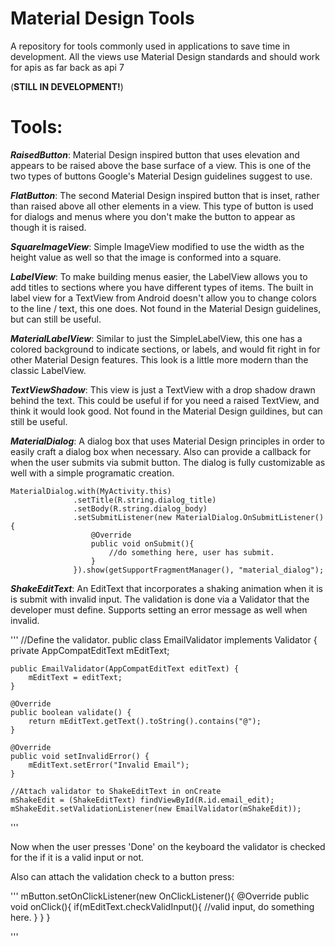 # Material Design Tools
A repository for tools commonly used in applications to save time in development. All the views use Material Design standards and should work for apis as far back as api 7

(**STILL IN DEVELOPMENT!**)

# Tools:
**_RaisedButton_**: Material Design inspired button that uses elevation and appears to be raised above the base surface of a view. This is one of the two types of buttons Google's Material Design guidelines suggest to use. 

**_FlatButton_**: The second Material Design inspired button that is inset, rather than raised above all other elements in a view. This type of button is used for dialogs and menus where you don't make the button to appear as though it is raised.

**_SquareImageView_**: Simple ImageView modified to use the width as the height value as well so that the image is conformed into a square.

**_LabelView_**: To make building menus easier, the LabelView allows you to add titles to sections where you have different types of items. The built in label view for a TextView from Android doesn't allow you to change colors to the line / text, this one does. Not found in the Material Design guidelines, but can still be useful.

**_MaterialLabelView_**: Similar to just the SimpleLabelView, this one has a colored background to indicate sections, or labels, and would fit right in for other Material Design features. This look is a little more modern than the classic LabelView.

**_TextViewShadow_**: This view is just a TextView with a drop shadow drawn behind the text. This could be useful if for you need a raised TextView, and think it would look good. Not found in the Material Design guildines, but can still be useful.

**_MaterialDialog_**: A dialog box that uses Material Design principles in order to easily craft a dialog box when necessary. Also can provide a callback for when the user submits via submit button. The dialog is fully customizable as well with a simple programatic creation.

```
MaterialDialog.with(MyActivity.this)
              .setTitle(R.string.dialog_title)
              .setBody(R.string.dialog_body)
              .setSubmitListener(new MaterialDialog.OnSubmitListener(){
                  @Override
                  public void onSubmit(){
                      //do something here, user has submit.
                  }
              }).show(getSupportFragmentManager(), "material_dialog");
```

**_ShakeEditText_**: An EditText that incorporates a shaking animation when it is is submit with invalid input. The validation is done via a Validator that the developer must define. Supports setting an error message as well when invalid.

'''
    //Define the validator.
    public class EmailValidator implements Validator {
        private AppCompatEditText mEditText;

    public EmailValidator(AppCompatEditText editText) {
        mEditText = editText;
    }

    @Override
    public boolean validate() {
        return mEditText.getText().toString().contains("@");
    }

    @Override
    public void setInvalidError() {
        mEditText.setError("Invalid Email");
    }
    
    //Attach validator to ShakeEditText in onCreate
    mShakeEdit = (ShakeEditText) findViewById(R.id.email_edit);
    mShakeEdit.setValidationListener(new EmailValidator(mShakeEdit));
'''

Now when the user presses 'Done' on the keyboard the validator is checked for the if it is a valid input or not.

Also can attach the validation check to a button press:

'''
    mButton.setOnClickListener(new OnClickListener(){
        @Override
        public void onClick(){
            if(mEditText.checkValidInput(){
                //valid input, do something here.
            }
        }
    }
    
'''
